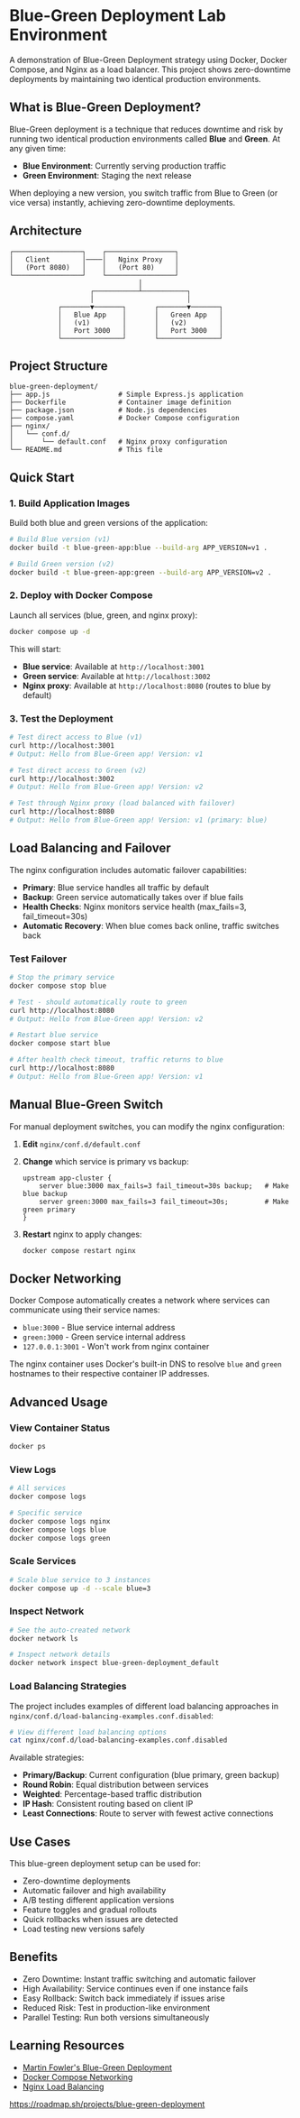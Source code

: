# Blue-Green Deployment Lab Environment

A demonstration of Blue-Green Deployment strategy using Docker, Docker Compose, and Nginx as a load balancer. This project shows zero-downtime deployments by maintaining two identical production environments.

## What is Blue-Green Deployment?

Blue-Green deployment is a technique that reduces downtime and risk by running two identical production environments called **Blue** and **Green**. At any given time:

- **Blue Environment**: Currently serving production traffic
- **Green Environment**: Staging the next release

When deploying a new version, you switch traffic from Blue to Green (or vice versa) instantly, achieving zero-downtime deployments.

## Architecture

```mermaid
┌─────────────────┐    ┌─────────────────┐
│   Client        │────│   Nginx Proxy   │
│   (Port 8080)   │    │   (Port 80)     │
└─────────────────┘    └─────────────────┘
                                │
                    ┌───────────┴───────────┐
                    │                       │
            ┌───────▼───────┐       ┌───────▼───────┐
            │   Blue App    │       │   Green App   │
            │   (v1)        │       │   (v2)        │
            │   Port 3000   │       │   Port 3000   │
            └───────────────┘       └───────────────┘
```

## Project Structure

```text
blue-green-deployment/
├── app.js                 # Simple Express.js application
├── Dockerfile             # Container image definition
├── package.json           # Node.js dependencies
├── compose.yaml           # Docker Compose configuration
├── nginx/
│   └── conf.d/
│       └── default.conf   # Nginx proxy configuration
└── README.md              # This file
```

## Quick Start

### 1. Build Application Images

Build both blue and green versions of the application:

```bash
# Build Blue version (v1)
docker build -t blue-green-app:blue --build-arg APP_VERSION=v1 .

# Build Green version (v2)
docker build -t blue-green-app:green --build-arg APP_VERSION=v2 .
```

### 2. Deploy with Docker Compose

Launch all services (blue, green, and nginx proxy):

```bash
docker compose up -d
```

This will start:

- **Blue service**: Available at `http://localhost:3001`
- **Green service**: Available at `http://localhost:3002`
- **Nginx proxy**: Available at `http://localhost:8080` (routes to blue by default)

### 3. Test the Deployment

```bash
# Test direct access to Blue (v1)
curl http://localhost:3001
# Output: Hello from Blue-Green app! Version: v1

# Test direct access to Green (v2)
curl http://localhost:3002
# Output: Hello from Blue-Green app! Version: v2

# Test through Nginx proxy (load balanced with failover)
curl http://localhost:8080
# Output: Hello from Blue-Green app! Version: v1 (primary: blue)
```

## Load Balancing and Failover

The nginx configuration includes automatic failover capabilities:

- **Primary**: Blue service handles all traffic by default
- **Backup**: Green service automatically takes over if blue fails
- **Health Checks**: Nginx monitors service health (max_fails=3, fail_timeout=30s)
- **Automatic Recovery**: When blue comes back online, traffic switches back

### Test Failover

```bash
# Stop the primary service
docker compose stop blue

# Test - should automatically route to green
curl http://localhost:8080
# Output: Hello from Blue-Green app! Version: v2

# Restart blue service
docker compose start blue

# After health check timeout, traffic returns to blue
curl http://localhost:8080
# Output: Hello from Blue-Green app! Version: v1
```

## Manual Blue-Green Switch

For manual deployment switches, you can modify the nginx configuration:

1. **Edit** `nginx/conf.d/default.conf`
2. **Change** which service is primary vs backup:

   ```nginx
   upstream app-cluster {
       server blue:3000 max_fails=3 fail_timeout=30s backup;   # Make blue backup
       server green:3000 max_fails=3 fail_timeout=30s;         # Make green primary
   }
   ```

3. **Restart** nginx to apply changes:

   ```bash
   docker compose restart nginx
   ```

## Docker Networking

Docker Compose automatically creates a network where services can communicate using their service names:

- `blue:3000` - Blue service internal address
- `green:3000` - Green service internal address
- `127.0.0.1:3001` - Won't work from nginx container

The nginx container uses Docker's built-in DNS to resolve `blue` and `green` hostnames to their respective container IP addresses.

## Advanced Usage

### View Container Status

```bash
docker ps
```

### View Logs

```bash
# All services
docker compose logs

# Specific service
docker compose logs nginx
docker compose logs blue
docker compose logs green
```

### Scale Services

```bash
# Scale blue service to 3 instances
docker compose up -d --scale blue=3
```

### Inspect Network

```bash
# See the auto-created network
docker network ls

# Inspect network details
docker network inspect blue-green-deployment_default
```

### Load Balancing Strategies

The project includes examples of different load balancing approaches in `nginx/conf.d/load-balancing-examples.conf.disabled`:

```bash
# View different load balancing options
cat nginx/conf.d/load-balancing-examples.conf.disabled
```

Available strategies:

- **Primary/Backup**: Current configuration (blue primary, green backup)
- **Round Robin**: Equal distribution between services
- **Weighted**: Percentage-based traffic distribution  
- **IP Hash**: Consistent routing based on client IP
- **Least Connections**: Route to server with fewest active connections

## Use Cases

This blue-green deployment setup can be used for:

- Zero-downtime deployments
- Automatic failover and high availability
- A/B testing different application versions
- Feature toggles and gradual rollouts
- Quick rollbacks when issues are detected
- Load testing new versions safely

## Benefits

- Zero Downtime: Instant traffic switching and automatic failover
- High Availability: Service continues even if one instance fails
- Easy Rollback: Switch back immediately if issues arise
- Reduced Risk: Test in production-like environment
- Parallel Testing: Run both versions simultaneously

## Learning Resources

- [Martin Fowler's Blue-Green Deployment](https://martinfowler.com/bliki/BlueGreenDeployment.html)
- [Docker Compose Networking](https://docs.docker.com/compose/networking/)
- [Nginx Load Balancing](https://nginx.org/en/docs/http/load_balancing.html)


https://roadmap.sh/projects/blue-green-deployment
